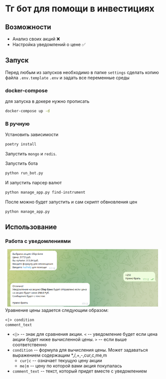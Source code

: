 # Тг бот для помощи в инвестициях

## Возможности
* Анализ своих акций ❌
* Настройка уведомлений о цене ✅

## Запуск
Перед любым из запусков необходимо в папке `settings`  сделать копию файла `.env.template`
`.env` и задать все переменные среды
### docker-compose
для запуска в докере нужно прописать
```bash
docker-compose up -d
```
### В ручную
Установить зависимости
```bash
poetry install
```
Запустить `mongo` и `redis`.

Запустить бота 
```bash 
python run_bot.py
```
И запустить парсер валют
```bash
python manage_app.py find-instrument
```

После можно будет запустить и сам скрипт обвновления цен
```bash
python manage_app.py
```


## Использование
### Работа с уведомлениями
![img](./data/picture1.png)
Уравнение цены задается следующим образом:

```
<|> condition
comment_text
```
* `<|>` -- знак для сравнения акции. `<` -- уведомление будет если цена акции будет ниже вычисленной цены. `>` -- 
если выше соответственно
* `condition` -- формула для вычисления цены. Может задаваться выражением содержащим *,/,+,-,cur,c,me,m
  * `cur|c` -- означает текущую цену акции
  * `me|m` -- цену по которой вами акция покупалась
* `comment_text` -- текст, который придет вместе с уведомлением
